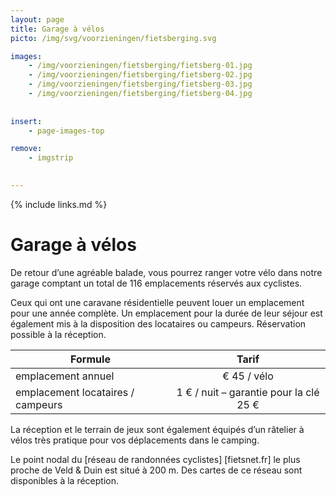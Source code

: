```yaml
---
layout: page
title: Garage à vélos
picto: /img/svg/voorzieningen/fietsberging.svg

images:
    - /img/voorzieningen/fietsberging/fietsberg-01.jpg
    - /img/voorzieningen/fietsberging/fietsberg-02.jpg
    - /img/voorzieningen/fietsberging/fietsberg-03.jpg
    - /img/voorzieningen/fietsberging/fietsberg-04.jpg
    
    
insert:
    - page-images-top

remove:
    - imgstrip
    

---
```


{% include links.md %}

# Garage à vélos

De retour d’une agréable balade, vous pourrez ranger votre vélo dans notre garage comptant un total de 116 emplacements réservés aux cyclistes.

Ceux qui ont une caravane résidentielle peuvent louer un emplacement pour une année complète. Un emplacement pour la durée de leur séjour est également mis à la disposition des locataires ou campeurs.
Réservation possible à la réception.

| Formule                 | Tarif |
|-------------------------|:-----:|
| emplacement annuel      |€ 45 / vélo   |
| emplacement locataires / campeurs | 1 € / nuit – garantie pour la clé 25 € |


La réception et le terrain de jeux sont également équipés d’un râtelier à vélos très pratique pour vos déplacements dans le camping. 

Le point nodal du [réseau de randonnées cyclistes] [fietsnet.fr] le plus proche de Veld & Duin est situé à 200 m. Des cartes de ce réseau sont disponibles à la réception.
